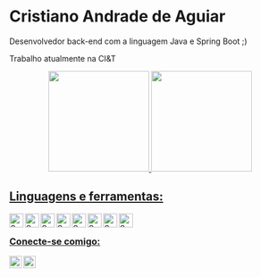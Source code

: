 # Cristiano Andrade de Aguiar
Desenvolvedor back-end com a linguagem Java e Spring Boot ;)

Trabalho atualmente na CI&T

<div align="center">
  <a href="https://github.com/cristianoaguiarofc">
  <img height="180em" src="https://github-readme-stats.vercel.app/api?username=cristianoaguiarofc&show_icons=true&theme=aura_dark&include_all_commits=true&count_private=true"/>
  <img height="180em" src="https://github-readme-stats.vercel.app/api/top-langs/?username=cristianoaguiarofc&layout=compact&langs_count=7&theme=aura_dark"/>
</div>
  
## Linguagens e ferramentas:
 <img align="left" alt="Sass" width="25px" src="https://cdn.jsdelivr.net/gh/devicons/devicon/icons/vscode/vscode-original.svg" />
 <img align="left" alt="Sass" width="25px" src="https://cdn.jsdelivr.net/gh/devicons/devicon/icons/java/java-original.svg" />
 <img align="left" alt="Sass" width="25px" src="https://cdn.jsdelivr.net/gh/devicons/devicon/icons/spring/spring-original.svg" />
 <img align="left" alt="Sass" width="25px" src="https://cdn.jsdelivr.net/gh/devicons/devicon/icons/git/git-original.svg" />
 <img align="left" alt="Sass" width="25px" src="https://cdn.jsdelivr.net/gh/devicons/devicon/icons/intellij/intellij-original.svg" />
 <img align="left" alt="Sass" width="25px" src="https://cdn.jsdelivr.net/gh/devicons/devicon/icons/gitlab/gitlab-original.svg" />
 <img align="left" alt="Sass" width="25px" src="https://cdn.jsdelivr.net/gh/devicons/devicon/icons/github/github-original.svg" />
 <img align="left" alt="Sass" width="25px" src="https://cdn.jsdelivr.net/gh/devicons/devicon/icons/bash/bash-original.svg" />
  
<br/>
  
### Conecte-se comigo:
[<img align="left" alt="codeSTACKr | LinkedIn" width="22px" src="https://cdn.jsdelivr.net/npm/simple-icons@v3/icons/linkedin.svg" />][linkedin]
[<img align="left" alt="codeSTACKr | Instagram" width="22px" src="https://cdn.jsdelivr.net/npm/simple-icons@v3/icons/instagram.svg" />][instagram]

[linkedin]: https://www.linkedin.com/in/cristiano-aguiar-8477b2192/
[instagram]: https://www.instagram.com/cristianoaguiarofc/

